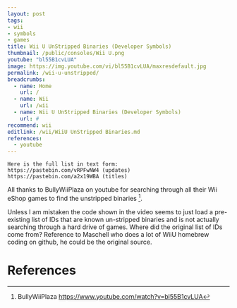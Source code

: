 ```yaml
---
layout: post
tags: 
- wii
- symbols
- games
title: Wii U UnStripped Binaries (Developer Symbols)
thumbnail: /public/consoles/Wii U.png
youtube: "bl55B1cvLUA"
image: https://img.youtube.com/vi/bl55B1cvLUA/maxresdefault.jpg
permalink: /wii-u-unstripped/
breadcrumbs:
  - name: Home
    url: /
  - name: Wii
    url: /wii
  - name: Wii U UnStripped Binaries (Developer Symbols)
    url: #
recommend: wii
editlink: /wii/WiiU UnStripped Binaries.md
references:
  - youtube
---
```


```
Here is the full list in text form:
https://pastebin.com/vRPFwNW4 (updates)
https://pastebin.com/a2x19WBA (titles)
```
All thanks to BullyWiiPlaza on youtube for searching through all their Wii eShop games to find the unstripped binaries [^1].

Unless I am mistaken the code shown in the video seems to just load a pre-existing list of IDs that are known un-stripped binaries and is not actually searching through a hard drive of games. Where did the original list of IDs come from?
Reference to Maschell who does a lot of WiiU homebrew coding on github, he could be the original source.

# References
[^1]: BullyWiiPlaza https://www.youtube.com/watch?v=bl55B1cvLUA
[^2]: Maschell Github https://github.com/Maschell
